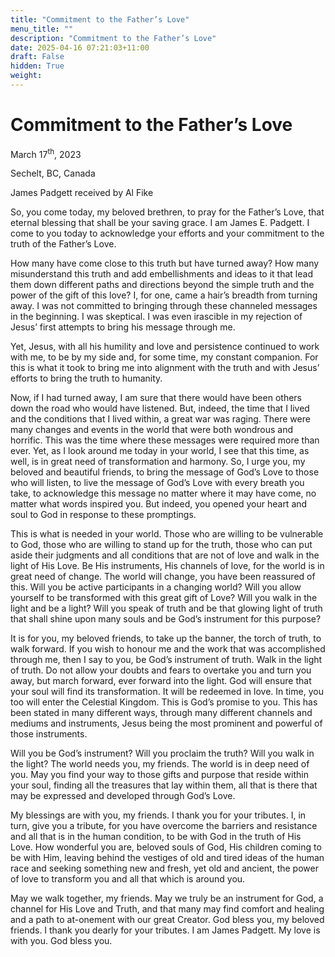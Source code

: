 ```yaml
---
title: "Commitment to the Father’s Love"
menu_title: ""
description: "Commitment to the Father’s Love"
date: 2025-04-16 07:21:03+11:00
draft: False
hidden: True
weight:
---
```

# Commitment to the Father’s Love

March 17<sup>th</sup>, 2023

Sechelt, BC, Canada

James Padgett received by Al Fike

So, you come today, my beloved brethren, to pray for the Father’s Love, that eternal blessing that shall be your saving grace. I am James E. Padgett. I come to you today to acknowledge your efforts and your commitment to the truth of the Father’s Love.

How many have come close to this truth but have turned away? How many misunderstand this truth and add embellishments and ideas to it that lead them down different paths and directions beyond the simple truth and the power of the gift of this love? I, for one, came a hair’s breadth from turning away. I was not committed to bringing through these channeled messages in the beginning. I was skeptical. I was even irascible in my rejection of Jesus’ first attempts to bring his message through me.

Yet, Jesus, with all his humility and love and persistence continued to work with me, to be by my side and, for some time, my constant companion. For this is what it took to bring me into alignment with the truth and with Jesus’ efforts to bring the truth to humanity.

Now, if I had turned away, I am sure that there would have been others down the road who would have listened. But, indeed, the time that I lived and the conditions that I lived within, a great war was raging. There were many changes and events in the world that were both wondrous and horrific. This was the time where these messages were required more than ever. Yet, as I look around me today in your world, I see that this time, as well, is in great need of transformation and harmony. So, I urge you, my beloved and beautiful friends, to bring the message of God’s Love to those who will listen, to live the message of God’s Love with every breath you take, to acknowledge this message no matter where it may have come, no matter what words inspired you. But indeed, you opened your heart and soul to God in response to these promptings.

This is what is needed in your world. Those who are willing to be vulnerable to God, those who are willing to stand up for the truth, those who can put aside their judgments and all conditions that are not of love and walk in the light of His Love. Be His instruments, His channels of love, for the world is in great need of change. The world will change, you have been reassured of this. Will you be active participants in a changing world? Will you allow yourself to be transformed with this great gift of Love? Will you walk in the light and be a light? Will you speak of truth and be that glowing light of truth that shall shine upon many souls and be God’s instrument for this purpose?

It is for you, my beloved friends, to take up the banner, the torch of truth, to walk forward. If you wish to honour me and the work that was accomplished through me, then I say to you, be God’s instrument of truth. Walk in the light of truth. Do not allow your doubts and fears to overtake you and turn you away, but march forward, ever forward into the light. God will ensure that your soul will find its transformation. It will be redeemed in love. In time, you too will enter the Celestial Kingdom. This is God’s promise to you. This has been stated in many different ways, through many different channels and mediums and instruments, Jesus being the most prominent and powerful of those instruments.

Will you be God’s instrument? Will you proclaim the truth? Will you walk in the light? The world needs you, my friends. The world is in deep need of you. May you find your way to those gifts and purpose that reside within your soul, finding all the treasures that lay within them, all that is there that may be expressed and developed through God’s Love.

My blessings are with you, my friends. I thank you for your tributes. I, in turn, give you a tribute, for you have overcome the barriers and resistance and all that is in the human condition, to be with God in the truth of His Love. How wonderful you are, beloved souls of God, His children coming to be with Him, leaving behind the vestiges of old and tired ideas of the human race and seeking something new and fresh, yet old and ancient, the power of love to transform you and all that which is around you.

May we walk together, my friends. May we truly be an instrument for God, a channel for His Love and Truth, and that many may find comfort and healing and a path to at-onement with our great Creator. God bless you, my beloved friends. I thank you dearly for your tributes. I am James Padgett. My love is with you. God bless you.
